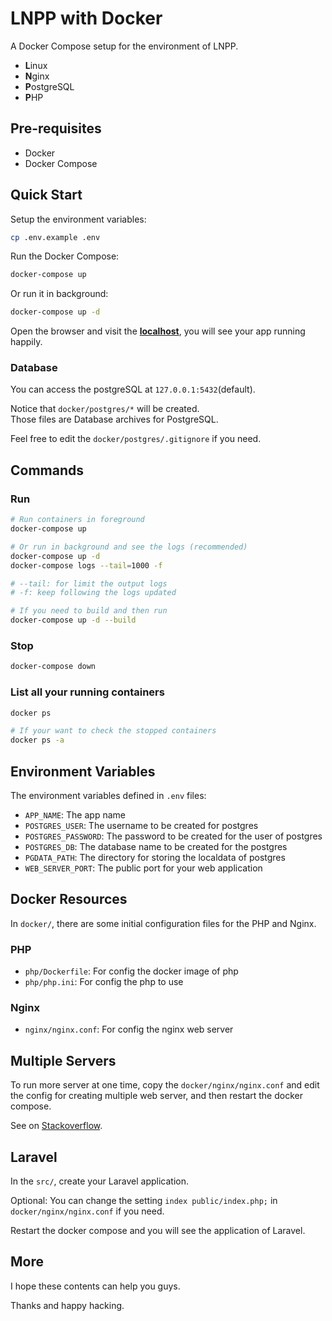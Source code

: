 # LNPP with Docker

A Docker Compose setup for the environment of LNPP.  

- **L**inux
- **N**ginx
- **P**ostgreSQL
- **P**HP

## Pre-requisites

- Docker
- Docker Compose

## Quick Start

Setup the environment variables:

```bash
cp .env.example .env
```

Run the Docker Compose:

```bash
docker-compose up
```

Or run it in background:

```bash
docker-compose up -d
```

Open the browser and visit the **[localhost](http://localhost)**, you will see your app running happily.

### Database

You can access the postgreSQL at `127.0.0.1:5432`(default).

Notice that `docker/postgres/*` will be created.  
Those files are Database archives for PostgreSQL.

Feel free to edit the `docker/postgres/.gitignore` if you need.

## Commands

### Run

```bash
# Run containers in foreground
docker-compose up

# Or run in background and see the logs (recommended)
docker-compose up -d
docker-compose logs --tail=1000 -f

# --tail: for limit the output logs
# -f: keep following the logs updated

# If you need to build and then run
docker-compose up -d --build
```

### Stop

```bash
docker-compose down
```

### List all your running containers

```bash
docker ps

# If your want to check the stopped containers
docker ps -a
```

## Environment Variables

The environment variables defined in `.env` files:

- `APP_NAME`: The app name
- `POSTGRES_USER`: The username to be created for postgres
- `POSTGRES_PASSWORD`: The password to be created for the user of postgres
- `POSTGRES_DB`: The database name to be created for the postgres
- `PGDATA_PATH`: The directory for storing the localdata of postgres
- `WEB_SERVER_PORT`: The public port for your web application

## Docker Resources

In `docker/`, there are some initial configuration files for the PHP and Nginx.

### PHP

- `php/Dockerfile`: For config the docker image of php
- `php/php.ini`: For config the php to use

### Nginx

- `nginx/nginx.conf`: For config the nginx web server

## Multiple Servers

To run more server at one time, copy the `docker/nginx/nginx.conf` and edit the config for creating multiple web server, and then restart the docker compose.

See on [Stackoverflow](https://stackoverflow.com/questions/49489482/docker-nginx-multiple-apps-on-one-host).

## Laravel

In the `src/`, create your Laravel application.

Optional: You can change the setting `index public/index.php;` in `docker/nginx/nginx.conf` if you need.

Restart the docker compose and you will see the application of Laravel.

## More

I hope these contents can help you guys.

Thanks and happy hacking.
